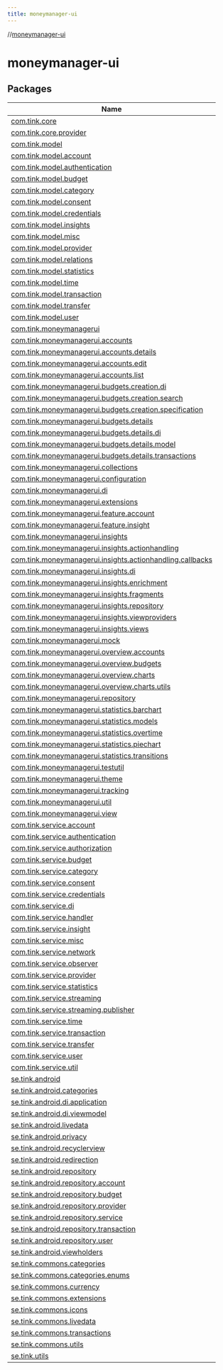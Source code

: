 ```yaml
---
title: moneymanager-ui
---
```

//[moneymanager-ui](index.html)



# moneymanager-ui



## Packages


| Name |
|---|
| [com.tink.core](moneymanager-ui/com.tink.core/index.html) |
| [com.tink.core.provider](moneymanager-ui/com.tink.core.provider/index.html) |
| [com.tink.model](moneymanager-ui/com.tink.model/index.html) |
| [com.tink.model.account](moneymanager-ui/com.tink.model.account/index.html) |
| [com.tink.model.authentication](moneymanager-ui/com.tink.model.authentication/index.html) |
| [com.tink.model.budget](moneymanager-ui/com.tink.model.budget/index.html) |
| [com.tink.model.category](moneymanager-ui/com.tink.model.category/index.html) |
| [com.tink.model.consent](moneymanager-ui/com.tink.model.consent/index.html) |
| [com.tink.model.credentials](moneymanager-ui/com.tink.model.credentials/index.html) |
| [com.tink.model.insights](moneymanager-ui/com.tink.model.insights/index.html) |
| [com.tink.model.misc](moneymanager-ui/com.tink.model.misc/index.html) |
| [com.tink.model.provider](moneymanager-ui/com.tink.model.provider/index.html) |
| [com.tink.model.relations](moneymanager-ui/com.tink.model.relations/index.html) |
| [com.tink.model.statistics](moneymanager-ui/com.tink.model.statistics/index.html) |
| [com.tink.model.time](moneymanager-ui/com.tink.model.time/index.html) |
| [com.tink.model.transaction](moneymanager-ui/com.tink.model.transaction/index.html) |
| [com.tink.model.transfer](moneymanager-ui/com.tink.model.transfer/index.html) |
| [com.tink.model.user](moneymanager-ui/com.tink.model.user/index.html) |
| [com.tink.moneymanagerui](moneymanager-ui/com.tink.moneymanagerui/index.html) |
| [com.tink.moneymanagerui.accounts](moneymanager-ui/com.tink.moneymanagerui.accounts/index.html) |
| [com.tink.moneymanagerui.accounts.details](moneymanager-ui/com.tink.moneymanagerui.accounts.details/index.html) |
| [com.tink.moneymanagerui.accounts.edit](moneymanager-ui/com.tink.moneymanagerui.accounts.edit/index.html) |
| [com.tink.moneymanagerui.accounts.list](moneymanager-ui/com.tink.moneymanagerui.accounts.list/index.html) |
| [com.tink.moneymanagerui.budgets.creation.di](moneymanager-ui/com.tink.moneymanagerui.budgets.creation.di/index.html) |
| [com.tink.moneymanagerui.budgets.creation.search](moneymanager-ui/com.tink.moneymanagerui.budgets.creation.search/index.html) |
| [com.tink.moneymanagerui.budgets.creation.specification](moneymanager-ui/com.tink.moneymanagerui.budgets.creation.specification/index.html) |
| [com.tink.moneymanagerui.budgets.details](moneymanager-ui/com.tink.moneymanagerui.budgets.details/index.html) |
| [com.tink.moneymanagerui.budgets.details.di](moneymanager-ui/com.tink.moneymanagerui.budgets.details.di/index.html) |
| [com.tink.moneymanagerui.budgets.details.model](moneymanager-ui/com.tink.moneymanagerui.budgets.details.model/index.html) |
| [com.tink.moneymanagerui.budgets.details.transactions](moneymanager-ui/com.tink.moneymanagerui.budgets.details.transactions/index.html) |
| [com.tink.moneymanagerui.collections](moneymanager-ui/com.tink.moneymanagerui.collections/index.html) |
| [com.tink.moneymanagerui.configuration](moneymanager-ui/com.tink.moneymanagerui.configuration/index.html) |
| [com.tink.moneymanagerui.di](moneymanager-ui/com.tink.moneymanagerui.di/index.html) |
| [com.tink.moneymanagerui.extensions](moneymanager-ui/com.tink.moneymanagerui.extensions/index.html) |
| [com.tink.moneymanagerui.feature.account](moneymanager-ui/com.tink.moneymanagerui.feature.account/index.html) |
| [com.tink.moneymanagerui.feature.insight](moneymanager-ui/com.tink.moneymanagerui.feature.insight/index.html) |
| [com.tink.moneymanagerui.insights](moneymanager-ui/com.tink.moneymanagerui.insights/index.html) |
| [com.tink.moneymanagerui.insights.actionhandling](moneymanager-ui/com.tink.moneymanagerui.insights.actionhandling/index.html) |
| [com.tink.moneymanagerui.insights.actionhandling.callbacks](moneymanager-ui/com.tink.moneymanagerui.insights.actionhandling.callbacks/index.html) |
| [com.tink.moneymanagerui.insights.di](moneymanager-ui/com.tink.moneymanagerui.insights.di/index.html) |
| [com.tink.moneymanagerui.insights.enrichment](moneymanager-ui/com.tink.moneymanagerui.insights.enrichment/index.html) |
| [com.tink.moneymanagerui.insights.fragments](moneymanager-ui/com.tink.moneymanagerui.insights.fragments/index.html) |
| [com.tink.moneymanagerui.insights.repository](moneymanager-ui/com.tink.moneymanagerui.insights.repository/index.html) |
| [com.tink.moneymanagerui.insights.viewproviders](moneymanager-ui/com.tink.moneymanagerui.insights.viewproviders/index.html) |
| [com.tink.moneymanagerui.insights.views](moneymanager-ui/com.tink.moneymanagerui.insights.views/index.html) |
| [com.tink.moneymanagerui.mock](moneymanager-ui/com.tink.moneymanagerui.mock/index.html) |
| [com.tink.moneymanagerui.overview.accounts](moneymanager-ui/com.tink.moneymanagerui.overview.accounts/index.html) |
| [com.tink.moneymanagerui.overview.budgets](moneymanager-ui/com.tink.moneymanagerui.overview.budgets/index.html) |
| [com.tink.moneymanagerui.overview.charts](moneymanager-ui/com.tink.moneymanagerui.overview.charts/index.html) |
| [com.tink.moneymanagerui.overview.charts.utils](moneymanager-ui/com.tink.moneymanagerui.overview.charts.utils/index.html) |
| [com.tink.moneymanagerui.repository](moneymanager-ui/com.tink.moneymanagerui.repository/index.html) |
| [com.tink.moneymanagerui.statistics.barchart](moneymanager-ui/com.tink.moneymanagerui.statistics.barchart/index.html) |
| [com.tink.moneymanagerui.statistics.models](moneymanager-ui/com.tink.moneymanagerui.statistics.models/index.html) |
| [com.tink.moneymanagerui.statistics.overtime](moneymanager-ui/com.tink.moneymanagerui.statistics.overtime/index.html) |
| [com.tink.moneymanagerui.statistics.piechart](moneymanager-ui/com.tink.moneymanagerui.statistics.piechart/index.html) |
| [com.tink.moneymanagerui.statistics.transitions](moneymanager-ui/com.tink.moneymanagerui.statistics.transitions/index.html) |
| [com.tink.moneymanagerui.testutil](moneymanager-ui/com.tink.moneymanagerui.testutil/index.html) |
| [com.tink.moneymanagerui.theme](moneymanager-ui/com.tink.moneymanagerui.theme/index.html) |
| [com.tink.moneymanagerui.tracking](moneymanager-ui/com.tink.moneymanagerui.tracking/index.html) |
| [com.tink.moneymanagerui.util](moneymanager-ui/com.tink.moneymanagerui.util/index.html) |
| [com.tink.moneymanagerui.view](moneymanager-ui/com.tink.moneymanagerui.view/index.html) |
| [com.tink.service.account](moneymanager-ui/com.tink.service.account/index.html) |
| [com.tink.service.authentication](moneymanager-ui/com.tink.service.authentication/index.html) |
| [com.tink.service.authorization](moneymanager-ui/com.tink.service.authorization/index.html) |
| [com.tink.service.budget](moneymanager-ui/com.tink.service.budget/index.html) |
| [com.tink.service.category](moneymanager-ui/com.tink.service.category/index.html) |
| [com.tink.service.consent](moneymanager-ui/com.tink.service.consent/index.html) |
| [com.tink.service.credentials](moneymanager-ui/com.tink.service.credentials/index.html) |
| [com.tink.service.di](moneymanager-ui/com.tink.service.di/index.html) |
| [com.tink.service.handler](moneymanager-ui/com.tink.service.handler/index.html) |
| [com.tink.service.insight](moneymanager-ui/com.tink.service.insight/index.html) |
| [com.tink.service.misc](moneymanager-ui/com.tink.service.misc/index.html) |
| [com.tink.service.network](moneymanager-ui/com.tink.service.network/index.html) |
| [com.tink.service.observer](moneymanager-ui/com.tink.service.observer/index.html) |
| [com.tink.service.provider](moneymanager-ui/com.tink.service.provider/index.html) |
| [com.tink.service.statistics](moneymanager-ui/com.tink.service.statistics/index.html) |
| [com.tink.service.streaming](moneymanager-ui/com.tink.service.streaming/index.html) |
| [com.tink.service.streaming.publisher](moneymanager-ui/com.tink.service.streaming.publisher/index.html) |
| [com.tink.service.time](moneymanager-ui/com.tink.service.time/index.html) |
| [com.tink.service.transaction](moneymanager-ui/com.tink.service.transaction/index.html) |
| [com.tink.service.transfer](moneymanager-ui/com.tink.service.transfer/index.html) |
| [com.tink.service.user](moneymanager-ui/com.tink.service.user/index.html) |
| [com.tink.service.util](moneymanager-ui/com.tink.service.util/index.html) |
| [se.tink.android](moneymanager-ui/se.tink.android/index.html) |
| [se.tink.android.categories](moneymanager-ui/se.tink.android.categories/index.html) |
| [se.tink.android.di.application](moneymanager-ui/se.tink.android.di.application/index.html) |
| [se.tink.android.di.viewmodel](moneymanager-ui/se.tink.android.di.viewmodel/index.html) |
| [se.tink.android.livedata](moneymanager-ui/se.tink.android.livedata/index.html) |
| [se.tink.android.privacy](moneymanager-ui/se.tink.android.privacy/index.html) |
| [se.tink.android.recyclerview](moneymanager-ui/se.tink.android.recyclerview/index.html) |
| [se.tink.android.redirection](moneymanager-ui/se.tink.android.redirection/index.html) |
| [se.tink.android.repository](moneymanager-ui/se.tink.android.repository/index.html) |
| [se.tink.android.repository.account](moneymanager-ui/se.tink.android.repository.account/index.html) |
| [se.tink.android.repository.budget](moneymanager-ui/se.tink.android.repository.budget/index.html) |
| [se.tink.android.repository.provider](moneymanager-ui/se.tink.android.repository.provider/index.html) |
| [se.tink.android.repository.service](moneymanager-ui/se.tink.android.repository.service/index.html) |
| [se.tink.android.repository.transaction](moneymanager-ui/se.tink.android.repository.transaction/index.html) |
| [se.tink.android.repository.user](moneymanager-ui/se.tink.android.repository.user/index.html) |
| [se.tink.android.viewholders](moneymanager-ui/se.tink.android.viewholders/index.html) |
| [se.tink.commons.categories](moneymanager-ui/se.tink.commons.categories/index.html) |
| [se.tink.commons.categories.enums](moneymanager-ui/se.tink.commons.categories.enums/index.html) |
| [se.tink.commons.currency](moneymanager-ui/se.tink.commons.currency/index.html) |
| [se.tink.commons.extensions](moneymanager-ui/se.tink.commons.extensions/index.html) |
| [se.tink.commons.icons](moneymanager-ui/se.tink.commons.icons/index.html) |
| [se.tink.commons.livedata](moneymanager-ui/se.tink.commons.livedata/index.html) |
| [se.tink.commons.transactions](moneymanager-ui/se.tink.commons.transactions/index.html) |
| [se.tink.commons.utils](moneymanager-ui/se.tink.commons.utils/index.html) |
| [se.tink.utils](moneymanager-ui/se.tink.utils/index.html) |

